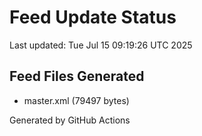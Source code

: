 # Feed Update Status
Last updated: Tue Jul 15 09:19:26 UTC 2025

## Feed Files Generated
- master.xml (79497 bytes)

Generated by GitHub Actions
